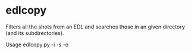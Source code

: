 # edlcopy

Filters all the shots from an EDL and searches those in an given directory (and its subdirectories).

Usage edlcopy.py -i <inputfile> -s <sourcedirectory> -o <outputdirectory>
